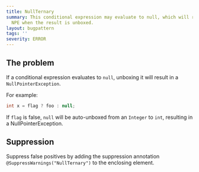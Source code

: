 ```yaml
---
title: NullTernary
summary: This conditional expression may evaluate to null, which will result in an
  NPE when the result is unboxed.
layout: bugpattern
tags: ''
severity: ERROR
---
```


<!--
*** AUTO-GENERATED, DO NOT MODIFY ***
To make changes, edit the @BugPattern annotation or the explanation in docs/bugpattern.
-->


## The problem
If a conditional expression evaluates to `null`, unboxing it will result in a
`NullPointerException`.

For example:

```java
int x = flag ? foo : null;
```

If `flag` is false, `null` will be auto-unboxed from an `Integer` to `int`,
resulting in a NullPointerException.

## Suppression
Suppress false positives by adding the suppression annotation `@SuppressWarnings("NullTernary")` to the enclosing element.
